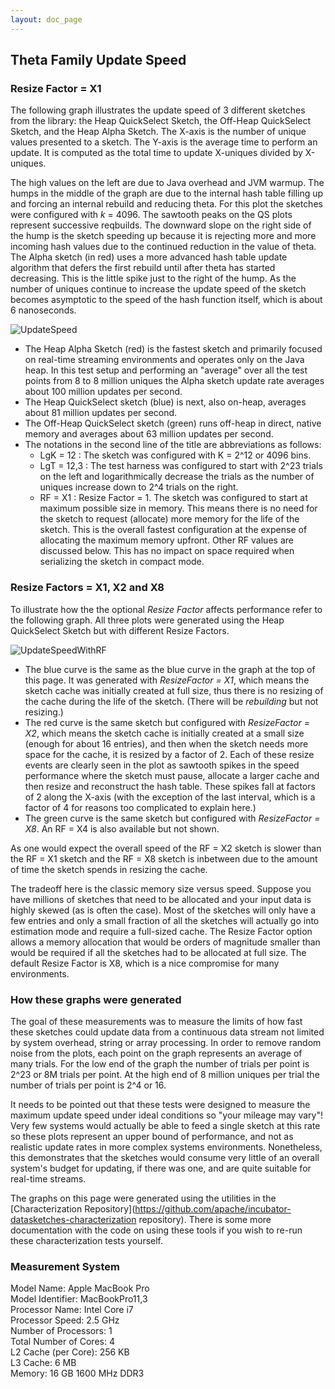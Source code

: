 ```yaml
---
layout: doc_page
---
```

<!--
    Licensed to the Apache Software Foundation (ASF) under one
    or more contributor license agreements.  See the NOTICE file
    distributed with this work for additional information
    regarding copyright ownership.  The ASF licenses this file
    to you under the Apache License, Version 2.0 (the
    "License"); you may not use this file except in compliance
    with the License.  You may obtain a copy of the License at

      http://www.apache.org/licenses/LICENSE-2.0

    Unless required by applicable law or agreed to in writing,
    software distributed under the License is distributed on an
    "AS IS" BASIS, WITHOUT WARRANTIES OR CONDITIONS OF ANY
    KIND, either express or implied.  See the License for the
    specific language governing permissions and limitations
    under the License.
-->
## Theta Family Update Speed

### Resize Factor = X1
The following graph illustrates the update speed of 3 different sketches from the library: the Heap QuickSelect Sketch, the Off-Heap QuickSelect Sketch, and the Heap Alpha Sketch.
The X-axis is the number of unique values presented to a sketch. The Y-axis is the average time to perform an update.  It is computed as the total time to update X-uniques divided by X-uniques.

The high values on the left are due to Java overhead and JVM warmup.  The humps in the middle of the graph are due to the internal hash table filling up and forcing an internal rebuild and reducing theta.  For this plot the sketches were configured with <i>k</i> = 4096. 
The sawtooth peaks on the QS plots represent successive reqbuilds.  The downward slope on the right side of the hump is the sketch speeding up because it is rejecting more and more incoming hash values due to the continued reduction in the value of theta.
The Alpha sketch (in red) uses a more advanced hash table update algorithm that defers the first rebuild until after theta has started decreasing.  This is the little spike just to the right of the hump.
As the number of uniques continue to increase the update speed of the sketch becomes asymptotic to the speed of the hash function itself, which is about 6 nanoseconds.  

<img class="doc-img-full" src="{{site.docs_img_dir}}/theta/UpdateSpeed.png" alt="UpdateSpeed" />

 * The Heap Alpha Sketch (red) is the fastest sketch and primarily focused on real-time streaming environments and operates only on the Java heap.
In this test setup and performing an "average" over all the test points from 8 to 8 million uniques the Alpha sketch update rate averages about 100 million updates per second.
 * The Heap QuickSelect sketch (blue) is next, also on-heap, averages about 81 million updates per second.
 * The Off-Heap QuickSelect sketch (green) runs off-heap in direct, native memory and averages about 63 million updates per second.
 * The notations in the second line of the title are abbreviations as follows:
     * LgK = 12 : The sketch was configured with K = 2^12 or 4096 bins.
     * LgT = 12,3 : The test harness was configured to start with 2^23 trials on the left and logarithmically decrease the trials as the number of uniques increase down to 2^4 trials on the right.
     * RF = X1 : Resize Factor = 1. The sketch was configured to start at maximum possible size in memory. This means there is no need for the sketch to request (allocate) more memory for the life of the sketch. This is the overall fastest configuration at the expense of allocating the maximum memory upfront. Other RF values are discussed below.  This has no impact on space required when serializing the sketch in compact mode.  


### Resize Factors = X1, X2 and X8
To illustrate how the the optional <i>Resize Factor</i> affects performance refer to the following graph.  All three plots were generated using the Heap QuickSelect Sketch but with different Resize Factors.

<img class="doc-img-full" src="{{site.docs_img_dir}}/theta/UpdateSpeedWithRF.png" alt="UpdateSpeedWithRF" />

* The blue curve is the same as the blue curve in the graph at the top of this page. 
It was generated with <i>ResizeFactor = X1</i>, which means the sketch cache was initially created at full size, thus there is no resizing of the cache during the life of the sketch.  (There will be <i>rebuilding</i> but not resizing.)
* The red curve is the same sketch but configured with <i>ResizeFactor = X2</i>, which means the sketch cache is initially created at a small size (enough for about 16 entries), and then when the sketch needs more space for the cache, it is resized by a factor of 2. Each of these resize events are clearly seen in the plot as sawtooth spikes in the speed performance where the sketch must pause, allocate a larger cache and then resize and reconstruct the hash table.  These spikes fall at factors of 2 along the X-axis (with the exception of the last interval, which is a factor of 4 for reasons too complicated to explain here.)
* The green curve is the same sketch but configured with <i>ResizeFactor = X8</i>.  An RF = X4 is also available but not shown.  

As one would expect the overall speed of the RF = X2 sketch is slower than the RF = X1 sketch and the RF = X8 sketch is inbetween due to the amount of time the sketch spends in resizing the cache.

The tradeoff here is the classic memory size versus speed.  Suppose you have millions of sketches that need to be allocated and your input data is highly skewed (as is often the case).  Most of the sketches will only have a few entries and only a small fraction of all the sketches will actually go into estimation mode and require a full-sized cache.  The Resize Factor option allows a memory allocation that would be orders of magnitude smaller than would be required if all the sketches had to be allocated at full size.  The default Resize Factor is X8, which is a nice compromise for many environments.

### How these graphs were generated
The goal of these measurements was to measure the limits of how fast these sketches could update data from a continuous data stream not limited by system overhead, string or array processing. In order to remove random noise from the plots, each point on the graph represents an average of many trials.  For the low end of the graph the number of trials per point is 2^23 or 8M trials per point. At the high end of 8 million uniques per trial the number of trials per point is 2^4 or 16.  

It needs to be pointed out that these tests were designed to measure the maximum update speed under ideal conditions so "your mileage may vary"!
Very few systems would actually be able to feed a single sketch at this rate so these plots represent an upper bound of performance, and not as realistic update rates in more complex systems environments. Nonetheless, this demonstrates that the sketches would consume very little of an overall system's budget for updating, if there was one, and are quite suitable for real-time streams.

The graphs on this page were generated using the utilities in the 
[Characterization Repository](https://github.com/apache/incubator-datasketches-characterization repository).
There is some more documentation with the code on using these tools if you wish to re-run these characterization tests yourself.


### Measurement System
  Model Name:	Apple MacBook Pro<br>
  Model Identifier:	MacBookPro11,3<br>
  Processor Name:	Intel Core i7<br>
  Processor Speed:	2.5 GHz<br>
  Number of Processors:	1<br>
  Total Number of Cores:	4<br>
  L2 Cache (per Core):	256 KB<br>
  L3 Cache:	6 MB<br>
  Memory:	16 GB 1600 MHz DDR3
